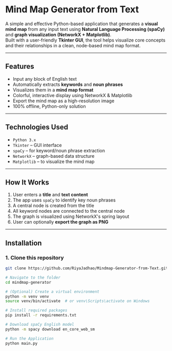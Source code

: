 # Mind Map Generator from Text

A simple and effective Python-based application that generates a **visual mind map** from any input text using **Natural Language Processing (spaCy)** and **graph visualization (NetworkX + Matplotlib)**.  
Built with a user-friendly **Tkinter GUI**, the tool helps visualize core concepts and their relationships in a clean, node-based mind map format.

---

## Features

- Input any block of English text
- Automatically extracts **keywords** and **noun phrases**
- Visualizes them in a **mind map format**
- Colorful, interactive display using NetworkX & Matplotlib
- Export the mind map as a high-resolution image
- 100% offline, Python-only solution

---

## Technologies Used

- `Python 3.x`
- `Tkinter` – GUI interface
- `spaCy` – for keyword/noun phrase extraction
- `NetworkX` – graph-based data structure
- `Matplotlib` – to visualize the mind map

---

## How It Works

1. User enters a **title** and **text content**
2. The app uses `spaCy` to identify key noun phrases
3. A central node is created from the title
4. All keyword nodes are connected to the central node
5. The graph is visualized using NetworkX's spring layout
6. User can optionally **export the graph as PNG**

---

## Installation


### 1. Clone this repository
```bash
git clone https://github.com/RiyaJadhao/Mindmap-Generator-from-Text.git

# Navigate to the folder
cd mindmap-generator

# (Optional) Create a virtual environment
python -m venv venv
source venv/bin/activate  # or venv\Scripts\activate on Windows

# Install required packages
pip install -r requirements.txt

# Download spaCy English model
python -m spacy download en_core_web_sm

# Run the Application
python main.py

